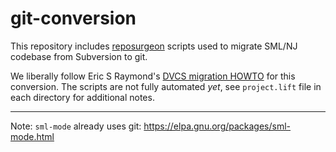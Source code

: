 # git-conversion
This repository includes [reposurgeon](http://www.catb.org/~esr/reposurgeon/) scripts used to migrate SML/NJ codebase from Subversion to git.

We liberally follow Eric S Raymond's [DVCS migration HOWTO](http://www.catb.org/~esr/reposurgeon/dvcs-migration-guide.html) for this conversion. The scripts are not fully automated _yet_, see `project.lift` file in each directory for additional notes.

---

Note: `sml-mode` already uses git: https://elpa.gnu.org/packages/sml-mode.html
